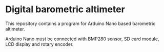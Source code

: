 # Digital barometric altimeter
This repository contains a program for Arduino Nano based barometric altimeter.

Arduino Nano must be connected with BMP280 sensor, SD card module, LCD display and rotary encoder.
